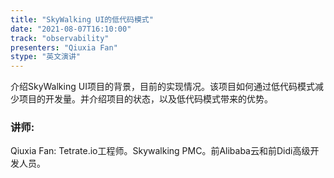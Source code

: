 ```yaml
---
title: "SkyWalking UI的低代码模式"
date: "2021-08-07T16:10:00"
track: "observability"
presenters: "Qiuxia Fan"
stype: "英文演讲"
---
```

介绍SkyWalking UI项目的背景，目前的实现情况。该项目如何通过低代码模式减少项目的开发量。并介绍项目的状态，以及低代码模式带来的优势。
 ### 讲师:
 Qiuxia Fan:  Tetrate.io工程师。Skywalking PMC。前Alibaba云和前Didi高级开发人员。
